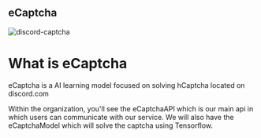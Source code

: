 ## eCaptcha
![discord-captcha](.github/profile/tnld76wp34z71.png)

# What is eCaptcha
eCaptcha is a AI learning model focused on solving hCaptcha located on discord.com

Within the organization, you'll see the eCaptchaAPI which is our main api in which users can communicate with our service. We will also have the eCaptchaModel which will solve the captcha using Tensorflow.
